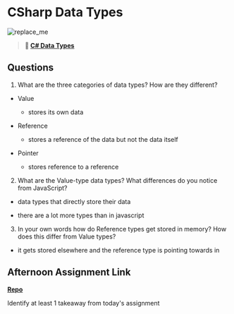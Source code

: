 # CSharp Data Types

![replace_me](https://codeworks.blob.core.windows.net/public/assets/img/illustrations/placeholder.svg)

> **📖 [C# Data Types](https://codeworksacademy.com/fs-student-guide/resources/wk10/01-CSharp-Generics)**

## Questions

1. What are the three categories of data types? How are they different?

- Value 

  - stores its own data

- Reference

  - stores a reference of the data but not the data itself

- Pointer

  - stores reference to a reference

2. What are the Value-type data types? What differences do you notice from JavaScript?

- data types that directly store their data

- there are a lot more types than in javascript

3. In your own words how do Reference types get stored in memory? How does this differ from Value types?

- it gets stored elsewhere and the reference type is pointing towards in


## Afternoon Assignment Link

**[Repo](https://github.com/Enderdr4gon74/choreScore)**

Identify at least 1 takeaway from today's assignment
